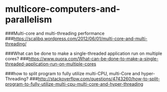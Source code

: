 # multicore-computers-and-parallelism



###Multi-core and multi-threading performance
###https://scalibq.wordpress.com/2012/06/01/multi-core-and-multi-threading/


###What can be done to make a single-threaded application run on multiple cores?
###https://www.quora.com/What-can-be-done-to-make-a-single-threaded-application-run-on-multiple-cores

###how to split program to fully utilize multi-CPU, multi-Core and hyper-Threading?
###http://stackoverflow.com/questions/4743260/how-to-split-program-to-fully-utilize-multi-cpu-multi-core-and-hyper-threading

